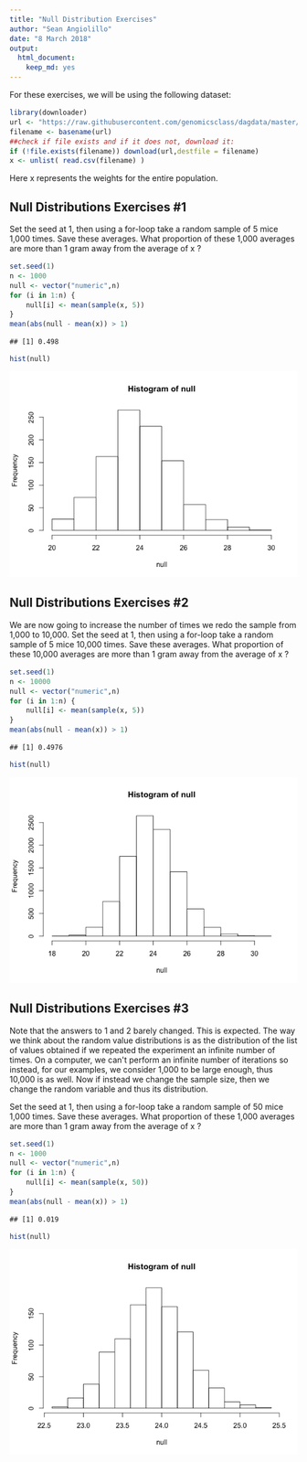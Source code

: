 ```yaml
---
title: "Null Distribution Exercises"
author: "Sean Angiolillo"
date: "8 March 2018"
output: 
  html_document: 
    keep_md: yes
---
```




For these exercises, we will be using the following dataset:

```r
library(downloader) 
url <- "https://raw.githubusercontent.com/genomicsclass/dagdata/master/inst/extdata/femaleControlsPopulation.csv"
filename <- basename(url)
##check if file exists and if it does not, download it:
if (!file.exists(filename)) download(url,destfile = filename)
x <- unlist( read.csv(filename) )
```

Here x represents the weights for the entire population.

## Null Distributions Exercises #1

Set the seed at 1, then using a for-loop take a random sample of 5 mice 1,000 times. Save these averages. What proportion of these 1,000 averages are more than 1 gram away from the average of x ?


```r
set.seed(1)
n <- 1000
null <- vector("numeric",n)
for (i in 1:n) {
    null[i] <- mean(sample(x, 5))
}
mean(abs(null - mean(x)) > 1)
```

```
## [1] 0.498
```

```r
hist(null)
```

![](null_distribution_exercises_files/figure-html/unnamed-chunk-2-1.png)<!-- -->

## Null Distributions Exercises #2

We are now going to increase the number of times we redo the sample from 1,000 to 10,000. Set the seed at 1, then using a for-loop take a random sample of 5 mice 10,000 times. Save these averages. What proportion of these 10,000 averages are more than 1 gram away from the average of x ?


```r
set.seed(1)
n <- 10000
null <- vector("numeric",n)
for (i in 1:n) {
    null[i] <- mean(sample(x, 5))
}
mean(abs(null - mean(x)) > 1)
```

```
## [1] 0.4976
```

```r
hist(null)
```

![](null_distribution_exercises_files/figure-html/unnamed-chunk-3-1.png)<!-- -->

## Null Distributions Exercises #3

Note that the answers to 1 and 2 barely changed. This is expected. The way we think about the random value distributions is as the distribution of the list of values obtained if we repeated the experiment an infinite number of times. On a computer, we can't perform an infinite number of iterations so instead, for our examples, we consider 1,000 to be large enough, thus 10,000 is as well. Now if instead we change the sample size, then we change the random variable and thus its distribution.

Set the seed at 1, then using a for-loop take a random sample of 50 mice 1,000 times. Save these averages. What proportion of these 1,000 averages are more than 1 gram away from the average of x ?


```r
set.seed(1)
n <- 1000
null <- vector("numeric",n)
for (i in 1:n) {
    null[i] <- mean(sample(x, 50))
}
mean(abs(null - mean(x)) > 1)
```

```
## [1] 0.019
```

```r
hist(null)
```

![](null_distribution_exercises_files/figure-html/unnamed-chunk-4-1.png)<!-- -->

